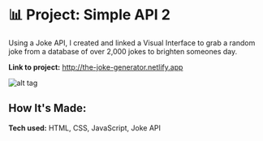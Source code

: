 # 📊 Project: Simple API 2

Using a Joke API, I created and linked a Visual Interface to grab a random joke from a database of over 2,000 jokes to brighten someones day.

**Link to project:** http://the-joke-generator.netlify.app

![alt tag](https://i.imgur.com/40lppIC.png)

## How It's Made:

**Tech used:** HTML, CSS, JavaScript, Joke API
